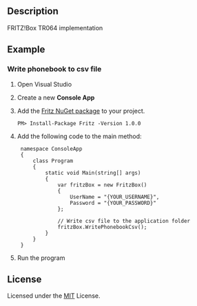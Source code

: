 ## Description

FRITZ!Box TR064 implementation 

## Example

### Write phonebook to csv file

1. Open Visual Studio
2. Create a new **Console App**
3. Add the [Fritz NuGet package](https://www.nuget.org/packages/Fritz) to your project. 

       PM> Install-Package Fritz -Version 1.0.0

4. Add the following code to the main method:

        namespace ConsoleApp
        {
            class Program
            {
                static void Main(string[] args)
                {
                    var fritzBox = new FritzBox()
                    {
                        UserName = "{YOUR_USERNAME}",
                        Password = "{YOUR_PASSWORD}"
                    };
                    
                    // Write csv file to the application folder
                    fritzBox.WritePhonebookCsv();
                }
            }
        }

5. Run the program

## License

Licensed under the [MIT](https://github.com/chstorb/Fritz/blob/master/LICENSE.txt) License.